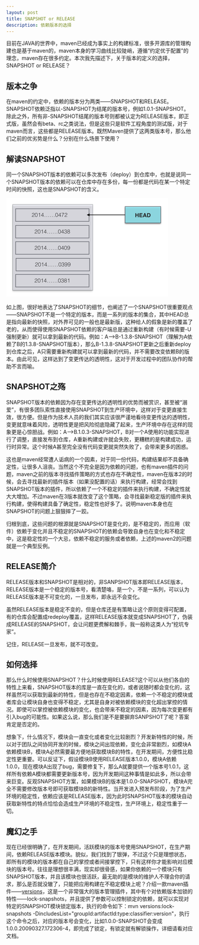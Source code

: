 ```yaml
---
layout: post
title: SNAPSHOT or RELEASE
description: 依赖版本的选择
---
```


目前在JAVA的世界中，maven已经成为事实上的构建标准，很多开源库的管理构建也是基于maven的，maven本身的学习曲线比较陡峭，遵循“约定优于配置”的理念，maven存在很多约定。本次我先描述下，关于版本的定义的选择，SNAPSHOT or RELEASE？

## 版本之争 ##
在maven的约定中，依赖的版本分为两类——SNAPSHOT和RELEASE。SNAPSHOT依赖泛指以-SNAPSHOT为结尾的版本号，例如1.0.1-SNAPSHOT。除此之外，所有非-SNAPSHOT结尾的版本号则都被认定为RELEASE版本，即正式版，虽然会有beta、rc之类说法，但是这些只是软件工程角度的测试版，对于maven而言，这些都是RELEASE版本。既然Maven提供了这两类版本号，那么他们之前的优劣势是什么？分别在什么场景下使用？

## 解读SNAPSHOT ##
同一个SNAPSHOT版本的依赖可以多次发布（deploy）到仓库中，也就是说同一个SNAPSHOT版本的依赖可以在仓库中存在多份，每一份都是代码在某一个特定时间的快照，这也是SNAPSHOT的含义。

![snapshot](/images/githubpages/snapshot.png)

如上图，很好地表达了SNAPSHOT的细节，也阐述了一个SNAPSHOT很重要观点——SNAPSHOT不是一个特定的版本，而是一系列的版本的集合，其中HEAD总是指向最新的快照，对外界可见的一般也是最新版，这种给人的假象是新的覆盖了老的，从而使得使用SNAPSHOT依赖的客户端总是通过重新构建（有时候需要-U强制更新）就可以拿到最新的代码。例如：A-->B-1.3.8-SNAPSHOT（理解为A依赖了B的1.3.8-SNAPSHOT版本），那么B-1.3.8-SNAPSHOT更新之后重新deploy到仓库之后，A只需要重新构建就可以拿到最新的代码，并不需要改变依赖B的版本。由此可见，这样达到了变更传达的透明性，这对于开发过程中的团队协作的帮助不言而喻。

## SNAPSHOT之殇 ##

SNAPSHOT版本的依赖因为存在变更传达的透明性的优势而被赏识，甚至被“溺爱”，有很多团队索性直接使用SNAPSHOT到生产环境中，这样对于变更直接生效，很方便。但是作为技术人员的我们其实应该很严谨地看待变更传达的透明性，变更就意味着风险，透明性更是把风险彻底隐藏了起来，生产环境中存在这样的现象更是心惊胆战。例如：A-->B.1.0.3-SNAPSHOT，B对一个A使用的功能实现进行了调整，直接发布到仓库，A重新构建或许就会失败，更糟糕的是构建成功，运行时异常。这个时候A甚至完全没有代码变更就突然失败了，会带来更多的困惑。

这也是maven经常遭人诟病的一个因素，对于同一份代码，构建结果却不具备确定性，让很多人沮丧。当然这个不完全是因为依赖的问题，也有maven插件的问题，maven之前的版本寻找插件策略的方式也存在不确定性，maven在版本2的时候，会去寻找最新的插件版本（如果没配置的话）来执行构建，经常会找到SNAPSHOT版本的插件，所以依赖了一个不稳定的插件来执行构建，不确定性就大大增加。不过maven在3版本就改变了这个策略，会寻找最新稳定版的插件来执行构建，使得构建具备了确定性，稳定性也好多了。说明maven本身也在SNAPSHOT的问题上狠狠摔了一跤。

归根到底，这些问题的根源就是SNAPSHOT是变化的，是不稳定的，而应用（软件）依赖于变化并且不稳定的SNAPSHOT的依赖会导致自身也在变化和不稳定中，这是稳定性的一个大忌，依赖不稳定的服务或者依赖，上述的maven2的问题就是一个典型反例。

## RELEASE简介 ##

RELEASE版本和SNAPSHOT是相对的，非SANPSHOT版本即RELEASE版本，RELEASE版本是一个稳定的版本号，看清楚咯，是一个，不是一系列，可以认为RELEASE版本是不可变化的，一旦发布，即永远不会变化。

虽然RELEASE版本是稳定不变的，但是仓库还是有策略让这个原则变得可配置，有的仓库会配置成redeploy覆盖，这样RELEASE版本就变成SNAPSHOT了，伪装成RELEASE的SNAPSHOT，会让问题更费解和棘手，我一般称这类人为“挖坑专家”。

记住，RELEASE一旦发布，就不可改变。

## 如何选择 ##

那么什么时候使用SNAPSHOT？什么时候使用RELEASE?这个可以从他们各自的特性上来看，SNAPSHOT版本的库是一直在变化的，或者说随时都会变化的，这样虽然可以获取到最新的特性，但是也存在不稳定因素，依赖一个不稳定的模块或者库会让模块自身也变得不稳定，尤其是自身对被依赖模块的变化超出掌控的情况。即使可以掌控被依赖模块的变化，也会带来不稳定的因素，因为每次变更都有引入bug的可能性。如果这么说，那么我们是不是要摒弃SANPSHOT了呢？答案肯定是否定的。

想象下，什么情况下，模块会一直变化或者变化比较剧烈？开发新特性的时候，所以对于团队之间协同开发的时候，模块之间出现依赖，变化会非常剧烈，如模块A依赖模块B，模块A必然需要最方便地获取模块B的特性，在开发期间，方便性比稳定性更重要。可以反证下，假设模块B使用RELEASE版本1.0.0，模块A依赖1.0.0，现在模块A出现了bug，需要修复下，那么A就要提供一个版本号1.0.1，这样所有依赖A模块都需要更新版本号，因为开发期间这种事情是如此多，所以会带来巨变。反观SNAPSHOT方案，如果模块B的版本是1.0.0-SNAPSHOT，模块A完全不需要修改版本号即可获取模块B的新特性。当开发进入预发布阶段，为了生产环境的稳定性，依赖应该是RELEASE版本，因为此时SNAPSHOT版本的模块自动获取新特性的特点恰恰会造成生产环境的不稳定性，生产环境上，稳定性重于一切。

## 魔幻之手 ##
现在已经很明确了，在开发期间，活跃模块的版本号使用SNAPSHOT，在生产期间，依赖RELEASE版本模块。貌似，我们找到了银弹，不过这个只是理想状态，即所有的模块的版本都在自己的掌控或者间接掌控下，只有这样你才能影响对应模块的版本号。往往是理想很丰满，现实却很骨感，如果你依赖的一个模块只有SNAPSHOT版本，并且该模块也很活跃，最无助的是模块的维护人不理会你的请求，那么是否就没辙了，只能把应用构建在不稳定模块上呢？介绍一款maven插件——[versions]，这是一个非常强大的版本管理插件，其中有个对依赖版本加锁的特性——lock-snapshots，并且提供了参数可以控制锁定的依赖，就可以实现对特定的SNAPSHOT模块锁定版本，执行的命令如下：mvn versions:lock-snapshots -DincludesList="groupId:artifactId:type:classifier:version"，执行这个命令之后，对应的版本号会变化，比如1.0.0-SNAPSHOT会变成1.0.0.20090327.172306-4，即完成了锁定，有锁定就有解锁操作，详细请看对应文档。

[versions]:   http://http//mojo.codehaus.org/versions-maven-plugin/